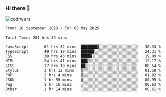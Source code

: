 ### Hi there 👋


![codrwars](https://www.codewars.com/users/rsschool_c9af20f58c35c696/badges/micro) 

<!--START_SECTION:waka-->

```txt
From: 18 September 2023 - To: 05 May 2025

Total Time: 201 hrs 39 mins

JavaScript       61 hrs 32 mins  ███████▓░░░░░░░░░░░░░░░░░   30.33 %
TypeScript       49 hrs 19 mins  ██████░░░░░░░░░░░░░░░░░░░   24.31 %
CSS              38 hrs 43 mins  ████▓░░░░░░░░░░░░░░░░░░░░   19.09 %
HTML             24 hrs 41 mins  ███░░░░░░░░░░░░░░░░░░░░░░   12.17 %
SCSS             17 hrs 19 mins  ██░░░░░░░░░░░░░░░░░░░░░░░   08.54 %
Stylus           3 hrs 12 mins   ▒░░░░░░░░░░░░░░░░░░░░░░░░   01.58 %
PHP              2 hrs 4 mins    ▒░░░░░░░░░░░░░░░░░░░░░░░░   01.02 %
JSON             1 hr 55 mins    ▒░░░░░░░░░░░░░░░░░░░░░░░░   00.95 %
Pug              1 hr 16 mins    ░░░░░░░░░░░░░░░░░░░░░░░░░   00.63 %
Other            1 hr 14 mins    ░░░░░░░░░░░░░░░░░░░░░░░░░   00.61 %
```

<!--END_SECTION:waka-->
